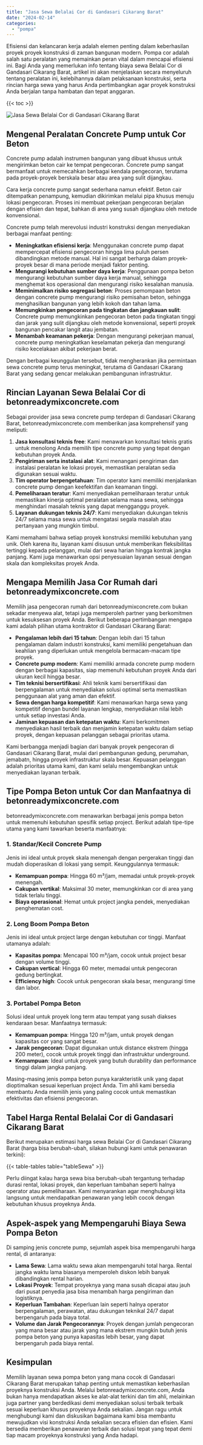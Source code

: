 ```yaml
---
title: "Jasa Sewa Belalai Cor di Gandasari Cikarang Barat"
date: "2024-02-14"
categories: 
  - "pompa"
---
```


Efisiensi dan kelancaran kerja adalah elemen penting dalam keberhasilan proyek proyek konstruksi di zaman bangunan modern. Pompa cor adalah salah satu peralatan yang memainkan peran vital dalam mencapai efisiensi ini. Bagi Anda yang memerlukan info tentang biaya sewa Belalai Cor di Gandasari Cikarang Barat, artikel ini akan menjelaskan secara menyeluruh tentang peralatan ini, kelebihannya dalam pelaksanaan konstruksi, serta rincian harga sewa yang harus Anda pertimbangkan agar proyek konstruksi Anda berjalan tanpa hambatan dan tepat anggaran.

{{< toc >}}

![Jasa Sewa Belalai Cor di Gandasari Cikarang Barat](https://betoncor8.github.io/pump/concrete-pump%20(30).png)

## Mengenal Peralatan Concrete Pump untuk Cor Beton

Concrete pump adalah instrumen bangunan yang dibuat khusus untuk mengirimkan beton cair ke tempat pengecoran. Concrete pump sangat bermanfaat untuk memecahkan berbagai kendala pengecoran, terutama pada proyek-proyek berskala besar atau area yang sulit dijangkau.

Cara kerja concrete pump sangat sederhana namun efektif. Beton cair ditempatkan penampung, kemudian dikirimkan melalui pipa khusus menuju lokasi pengecoran. Proses ini membuat pekerjaan pengecoran berjalan dengan efisien dan tepat, bahkan di area yang susah dijangkau oleh metode konvensional.

Concrete pump telah merevolusi industri konstruksi dengan menyediakan berbagai manfaat penting:

- **Meningkatkan efisiensi kerja**: Menggunakan concrete pump dapat mempercepat efisiensi pengecoran hingga lima puluh persen dibandingkan metode manual. Hal ini sangat berharga dalam proyek-proyek besar di mana periode menjadi faktor penting.
- **Mengurangi kebutuhan sumber daya kerja**: Penggunaan pompa beton mengurangi kebutuhan sumber daya kerja manual, sehingga menghemat kos operasional dan mengurangi risiko kesalahan manusia.
- **Meminimalkan risiko segregasi beton**: Proses pemompaan beton dengan concrete pump mengurangi risiko pemisahan beton, sehingga menghasilkan bangunan yang lebih kokoh dan tahan lama.
- **Memungkinkan pengecoran pada tingkatan dan jangkauan sulit**: Concrete pump memungkinkan pengecoran beton pada tingkatan tinggi dan jarak yang sulit dijangkau oleh metode konvensional, seperti proyek bangunan pencakar langit atau jembatan.
- **Menambah keamanan pekerja**: Dengan mengurangi pekerjaan manual, concrete pump meningkatkan keselamatan pekerja dan mengurangi risiko kecelakaan akibat pekerjaan berat.

Dengan berbagai keunggulan tersebut, tidak mengherankan jika permintaan sewa concrete pump terus meningkat, terutama di Gandasari Cikarang Barat yang sedang gencar melakukan pembangunan infrastruktur.

## Rincian Layanan Sewa Belalai Cor di betonreadymixconcrete.com

Sebagai provider jasa sewa concrete pump terdepan di Gandasari Cikarang Barat, betonreadymixconcrete.com memberikan jasa komprehensif yang meliputi:

1. **Jasa konsultasi teknis free**: Kami menawarkan konsultasi teknis gratis untuk menolong Anda memilih tipe concrete pump yang tepat dengan kebutuhan proyek Anda.
2. **Pengiriman serta instalasi alat**: Kami menangani pengiriman dan instalasi peralatan ke lokasi proyek, memastikan peralatan sedia digunakan sesuai waktu.
3. **Tim operator berpengetahuan**: Tim operator kami memiliki menjalankan concrete pump dengan keefektifan dan keamanan tinggi.
4. **Pemeliharaan teratur**: Kami menyediakan pemeliharaan teratur untuk memastikan kinerja optimal peralatan selama masa sewa, sehingga menghindari masalah teknis yang dapat mengganggu proyek.
5. **Layanan dukungan teknis 24/7**: Kami menyediakan dukungan teknis 24/7 selama masa sewa untuk mengatasi segala masalah atau pertanyaan yang mungkin timbul.

Kami memahami bahwa setiap proyek konstruksi memiliki kebutuhan yang unik. Oleh karena itu, layanan kami disusun untuk memberikan fleksibilitas tertinggi kepada pelanggan, mulai dari sewa harian hingga kontrak jangka panjang. Kami juga menawarkan opsi penyesuaian layanan sesuai dengan skala dan kompleksitas proyek Anda.

## Mengapa Memilih Jasa Cor Rumah dari betonreadymixconcrete.com

Memilih jasa pengecoran rumah dari betonreadymixconcrete.com bukan sekadar menyewa alat, tetapi juga memperoleh partner yang berkomitmen untuk kesuksesan proyek Anda. Berikut beberapa pertimbangan mengapa kami adalah pilihan utama kontraktor di Gandasari Cikarang Barat:

- **Pengalaman lebih dari 15 tahun**: Dengan lebih dari 15 tahun pengalaman dalam industri konstruksi, kami memiliki pengetahuan dan keahlian yang diperlukan untuk mengelola bermacam-macam tipe proyek.
- **Concrete pump modern**: Kami memiliki armada concrete pump modern dengan berbagai kapasitas, siap memenuhi kebutuhan proyek Anda dari ukuran kecil hingga besar.
- **Tim teknisi bersertifikasi**: Ahli teknik kami bersertifikasi dan berpengalaman untuk menyediakan solusi optimal serta memastikan penggunaan alat yang aman dan efektif.
- **Sewa dengan harga kompetitif**: Kami menawarkan harga sewa yang kompetitif dengan bundel layanan lengkap, menyediakan nilai lebih untuk setiap investasi Anda.
- **Jaminan kepuasan dan ketepatan waktu**: Kami berkomitmen menyediakan hasil terbaik dan menjamin ketepatan waktu dalam setiap proyek, dengan kepuasan pelanggan sebagai prioritas utama.

Kami berbangga menjadi bagian dari banyak proyek pengecoran di Gandasari Cikarang Barat, mulai dari pembangunan gedung, perumahan, jemabatn, hingga proyek infrastruktur skala besar. Kepuasan pelanggan adalah prioritas utama kami, dan kami selalu mengembangkan untuk menyediakan layanan terbaik.

## Tipe Pompa Beton untuk Cor dan Manfaatnya di betonreadymixconcrete.com

betonreadymixconcrete.com menawarkan berbagai jenis pompa beton untuk memenuhi kebutuhan spesifik setiap project. Berikut adalah tipe-tipe utama yang kami tawarkan beserta manfaatnya:

### 1\. Standar/Kecil Concrete Pump

Jenis ini ideal untuk proyek skala menengah dengan pergerakan tinggi dan mudah dioperasikan di lokasi yang sempit. Keunggulannya termasuk:

- **Kemampuan pompa**: Hingga 60 m³/jam, memadai untuk proyek-proyek menengah.
- **Cakupan vertikal**: Maksimal 30 meter, memungkinkan cor di area yang tidak terlalu tinggi.
- **Biaya operasional**: Hemat untuk project jangka pendek, menyediakan penghematan cost.

### 2\. Long Boom Pompa Beton

Jenis ini ideal untuk project large dengan kebutuhan cor tinggi. Manfaat utamanya adalah:

- **Kapasitas pompa**: Mencapai 100 m³/jam, cocok untuk project besar dengan volume tinggi.
- **Cakupan vertical**: Hingga 60 meter, memadai untuk pengecoran gedung bertingkat.
- **Efficiency high**: Cocok untuk pengecoran skala besar, mengurangi time dan labor.

### 3\. Portabel Pompa Beton

Solusi ideal untuk proyek long term atau tempat yang susah diakses kendaraan besar. Manfaatnya termasuk:

- **Kemampuan pompa**: Hingga 120 m³/jam, untuk proyek dengan kapasitas cor yang sangat besar.
- **Jarak pengecoran**: Dapat digunakan untuk distance ekstrem (hingga 200 meter), cocok untuk proyek tinggi dan infrastruktur underground.
- **Kemampuan**: Ideal untuk proyek yang butuh durability dan performance tinggi dalam jangka panjang.

Masing-masing jenis pompa beton punya karakteristik unik yang dapat dioptimalkan sesuai keperluan project Anda. Tim ahli kami bersedia membantu Anda memilih jenis yang paling cocok untuk memastikan efektivitas dan efisiensi pengecoran.

## Tabel Harga Rental Belalai Cor di Gandasari Cikarang Barat

Berikut merupakan estimasi harga sewa Belalai Cor di Gandasari Cikarang Barat (harga bisa berubah-ubah, silakan hubungi kami untuk penawaran terkini):

{{< table-tables table="tableSewa" >}}

Perlu diingat kalau harga sewa bisa berubah-ubah tergantung terhadap durasi rental, lokasi proyek, dan keperluan tambahan seperti halnya operator atau pemeliharaan. Kami menyarankan agar menghubungi kita langsung untuk mendapatkan penawaran yang lebih cocok dengan kebutuhan khusus proyeknya Anda.

## Aspek-aspek yang Mempengaruhi Biaya Sewa Pompa Beton

Di samping jenis concrete pump, sejumlah aspek bisa mempengaruhi harga rental, di antaranya:

- **Lama Sewa**: Lama waktu sewa akan mempengaruhi total harga. Rental jangka waktu lama biasanya memperoleh diskon lebih banyak dibandingkan rental harian.
- **Lokasi Proyek**: Tempat proyeknya yang mana susah dicapai atau jauh dari pusat penyedia jasa bisa menambah harga pengiriman dan logistiknya.
- **Keperluan Tambahan**: Keperluan lain seperti halnya operator berpengalaman, perawatan, atau dukungan teknikal 24/7 dapat berpengaruh pada biaya total.
- **Volume dan Jarak Pengecorannya**: Proyek dengan jumlah pengecoran yang mana besar atau jarak yang mana ekstrem mungkin butuh jenis pompa beton yang punya kapasitas lebih besar, yang dapat berpengaruh pada biaya rental.

## Kesimpulan

Memilih layanan sewa pompa beton yang mana cocok di Gandasari Cikarang Barat merupakan tahap penting untuk memastikan keberhasilan proyeknya konstruksi Anda. Melalui betonreadymixconcrete.com, Anda bukan hanya mendapatkan akses ke alat-alat terkini dan tim ahli, melainkan juga partner yang berdedikasi demi menyediakan solusi terbaik terbaik sesuai keperluan khusus proyeknya Anda sekalian. Jangan ragu untuk menghubungi kami dan diskusikan bagaimana kami bisa membantu mewujudkan visi konstruksi Anda sekalian secara efisien dan efisien. Kami bersedia memberikan penawaran terbaik dan solusi tepat yang tepat demi tiap macam proyeknya konstruksi yang Anda hadapi.
